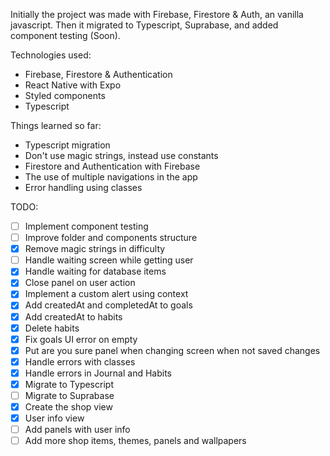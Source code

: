 Initially the project was made with Firebase, Firestore & Auth, an vanilla javascript. Then
it migrated to Typescript, Suprabase, and added component testing (Soon).

Technologies used:

- Firebase, Firestore & Authentication
- React Native with Expo
- Styled components
- Typescript

Things learned so far:

- Typescript migration
- Don't use magic strings, instead use constants
- Firestore and Authentication with Firebase
- The use of multiple navigations in the app
- Error handling using classes

TODO: 

- [ ] Implement component testing
- [ ] Improve folder and components structure
- [X] Remove magic strings in difficulty
- [ ] Handle waiting screen while getting user
- [X] Handle waiting for database items
- [X] Close panel on user action
- [X] Implement a custom alert using context 
- [X] Add createdAt and completedAt to goals
- [X] Add createdAt to habits
- [X] Delete habits
- [X] Fix goals UI error on empty 
- [X] Put are you sure panel when changing screen when not saved changes
- [X] Handle errors with classes
- [X] Handle errors in Journal and Habits
- [X] Migrate to Typescript
- [ ] Migrate to Suprabase
- [X] Create the shop view
- [X] User info view
- [ ] Add panels with user info
- [ ] Add more shop items, themes, panels and wallpapers